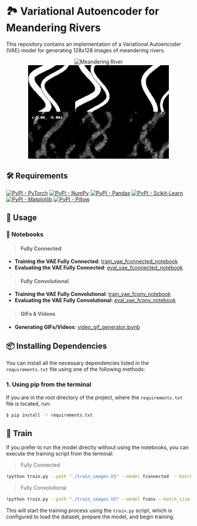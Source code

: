 # 🏞️ Variational Autoencoder for Meandering Rivers

This repository contains an implementation of a Variational Autoencoder (VAE) model for generating 128x128 images of meandering rivers.

<div align="center">
  <div style="display: inline-block; vertical-align: top;">
    <img src="./images/meandering_river-amazonas.png" alt="Meandering River" style="height: 256px;  width: 128px;"/>
  </div>
  <div style="display: inline-block;">
    <img src="./images/meandering_river-1.png" alt="Meandering River PNG" style="display: block;"/>
    <img src="./images/meandering_river-1.gif" alt="Meandering River GIF" style="display: block;"/>
  </div>
</div>

## 🛠️ Requirements

[![PyPI - PyTorch](https://img.shields.io/pypi/v/torch?label=pytorch&logo=pypi)](https://pypi.org/project/torch/)
[![PyPI - NumPy](https://img.shields.io/pypi/v/numpy?label=numpy&logo=pypi)](https://pypi.org/project/numpy/)
[![PyPI - Pandas](https://img.shields.io/pypi/v/pandas?label=pandas&logo=pypi)](https://pypi.org/project/pandas/)
[![PyPI - Scikit-Learn](https://img.shields.io/pypi/v/scikit-learn?label=scikit-learn&logo=pypi)](https://pypi.org/project/scikit-learn/)
[![PyPI - Matplotlib](https://img.shields.io/pypi/v/matplotlib?label=matplotlib&logo=pypi)](https://pypi.org/project/matplotlib/)
[![PyPI - Pillow](https://img.shields.io/pypi/v/Pillow?label=pillow&logo=pypi)](https://pypi.org/project/Pillow/)

## 🚀 Usage

### 📓 Notebooks

> #### Fully Connected 
- **Training the VAE Fully Connected**: [train_vae_fconnected_notebook](./notebooks/1-train_vae_fconnected_notebook.ipynb)
- **Evaluating the VAE Fully Connected**: [eval_vae_fconnected_notebook](./notebooks/1-eval_vae_fconnected_notebook.ipynb)

> #### Fully Convolutional 
- **Training the VAE Fully Convolutional**: [train_vae_fconv_notebook](./notebooks/2-train_vae_fconv_notebook.ipynb)
- **Evaluating the VAE Fully Convolutional**: [eval_vae_fconv_notebook](./notebooks/2-eval_vae_fconv_notebook.ipynb)

> #### GIFs & Videos
- **Generating GIFs/Videos**: [video_gif_generator.ipynb](./video-gif/video_gif_generator.ipynb)


## 📦 Installing Dependencies

You can install all the necessary dependencies listed in the `requirements.txt` file using one of the following methods:

### 1. **Using pip from the terminal**

If you are in the root directory of the project, where the `requirements.txt` file is located, run:

```bash
$ pip install -r requirements.txt
```

## 🤖 Train 

If you prefer to run the model directly without using the notebooks, you can execute the training script from the terminal:

> Fully Connected

```bash
!python train.py --path "./train_images.h5" --model fconnected  --batch_size 128 --epochs 100

```

> Fully Convolutional

```bash
!python train.py --path "./train_images.h5" --model fconv --batch_size 128 --epochs 100
```

This will start the training process using the `train.py` script, which is configured to load the dataset, prepare the model, and begin training.
